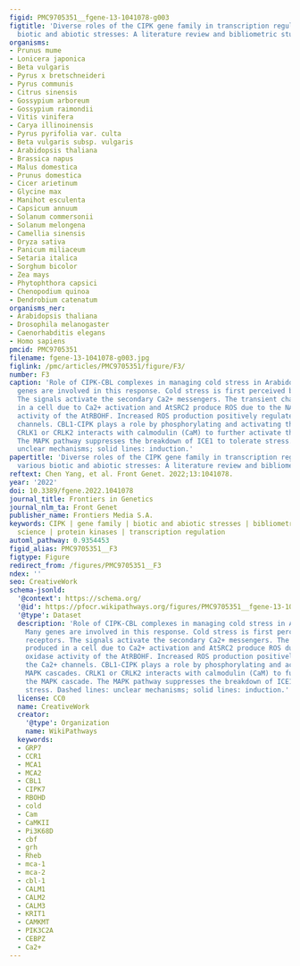 ```yaml
---
figid: PMC9705351__fgene-13-1041078-g003
figtitle: 'Diverse roles of the CIPK gene family in transcription regulation and various
  biotic and abiotic stresses: A literature review and bibliometric study'
organisms:
- Prunus mume
- Lonicera japonica
- Beta vulgaris
- Pyrus x bretschneideri
- Pyrus communis
- Citrus sinensis
- Gossypium arboreum
- Gossypium raimondii
- Vitis vinifera
- Carya illinoinensis
- Pyrus pyrifolia var. culta
- Beta vulgaris subsp. vulgaris
- Arabidopsis thaliana
- Brassica napus
- Malus domestica
- Prunus domestica
- Cicer arietinum
- Glycine max
- Manihot esculenta
- Capsicum annuum
- Solanum commersonii
- Solanum melongena
- Camellia sinensis
- Oryza sativa
- Panicum miliaceum
- Setaria italica
- Sorghum bicolor
- Zea mays
- Phytophthora capsici
- Chenopodium quinoa
- Dendrobium catenatum
organisms_ner:
- Arabidopsis thaliana
- Drosophila melanogaster
- Caenorhabditis elegans
- Homo sapiens
pmcid: PMC9705351
filename: fgene-13-1041078-g003.jpg
figlink: /pmc/articles/PMC9705351/figure/F3/
number: F3
caption: 'Role of CIPK-CBL complexes in managing cold stress in Arabidopsis. Many
  genes are involved in this response. Cold stress is first perceived by COLD1 receptors.
  The signals activate the secondary Ca2+ messengers. The transient changes produced
  in a cell due to Ca2+ activation and AtSRC2 produce ROS due to the NADPH oxidase
  activity of the AtRBOHF. Increased ROS production positively regulates the Ca2+
  channels. CBL1-CIPK plays a role by phosphorylating and activating the MAPK cascades.
  CRLK1 or CRLK2 interacts with calmodulin (CaM) to further activate the MAPK cascade.
  The MAPK pathway suppresses the breakdown of ICE1 to tolerate stress. Dashed lines:
  unclear mechanisms; solid lines: induction.'
papertitle: 'Diverse roles of the CIPK gene family in transcription regulation and
  various biotic and abiotic stresses: A literature review and bibliometric study.'
reftext: Chen Yang, et al. Front Genet. 2022;13:1041078.
year: '2022'
doi: 10.3389/fgene.2022.1041078
journal_title: Frontiers in Genetics
journal_nlm_ta: Front Genet
publisher_name: Frontiers Media S.A.
keywords: CIPK | gene family | biotic and abiotic stresses | bibliometric | web of
  science | protein kinases | transcription regulation
automl_pathway: 0.9354453
figid_alias: PMC9705351__F3
figtype: Figure
redirect_from: /figures/PMC9705351__F3
ndex: ''
seo: CreativeWork
schema-jsonld:
  '@context': https://schema.org/
  '@id': https://pfocr.wikipathways.org/figures/PMC9705351__fgene-13-1041078-g003.html
  '@type': Dataset
  description: 'Role of CIPK-CBL complexes in managing cold stress in Arabidopsis.
    Many genes are involved in this response. Cold stress is first perceived by COLD1
    receptors. The signals activate the secondary Ca2+ messengers. The transient changes
    produced in a cell due to Ca2+ activation and AtSRC2 produce ROS due to the NADPH
    oxidase activity of the AtRBOHF. Increased ROS production positively regulates
    the Ca2+ channels. CBL1-CIPK plays a role by phosphorylating and activating the
    MAPK cascades. CRLK1 or CRLK2 interacts with calmodulin (CaM) to further activate
    the MAPK cascade. The MAPK pathway suppresses the breakdown of ICE1 to tolerate
    stress. Dashed lines: unclear mechanisms; solid lines: induction.'
  license: CC0
  name: CreativeWork
  creator:
    '@type': Organization
    name: WikiPathways
  keywords:
  - GRP7
  - CCR1
  - MCA1
  - MCA2
  - CBL1
  - CIPK7
  - RBOHD
  - cold
  - Cam
  - CaMKII
  - Pi3K68D
  - cbf
  - grh
  - Rheb
  - mca-1
  - mca-2
  - cbl-1
  - CALM1
  - CALM2
  - CALM3
  - KRIT1
  - CAMKMT
  - PIK3C2A
  - CEBPZ
  - Ca2+
---
```

